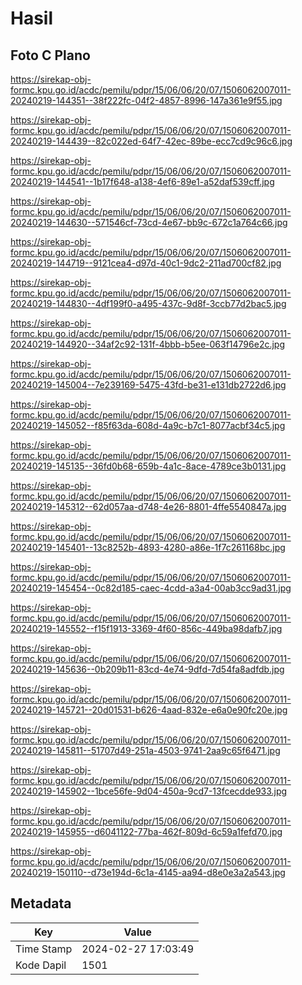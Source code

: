 # Hasil

## Foto C Plano

https://sirekap-obj-formc.kpu.go.id/acdc/pemilu/pdpr/15/06/06/20/07/1506062007011-20240219-144351--38f222fc-04f2-4857-8996-147a361e9f55.jpg

https://sirekap-obj-formc.kpu.go.id/acdc/pemilu/pdpr/15/06/06/20/07/1506062007011-20240219-144439--82c022ed-64f7-42ec-89be-ecc7cd9c96c6.jpg

https://sirekap-obj-formc.kpu.go.id/acdc/pemilu/pdpr/15/06/06/20/07/1506062007011-20240219-144541--1b17f648-a138-4ef6-89e1-a52daf539cff.jpg

https://sirekap-obj-formc.kpu.go.id/acdc/pemilu/pdpr/15/06/06/20/07/1506062007011-20240219-144630--571546cf-73cd-4e67-bb9c-672c1a764c66.jpg

https://sirekap-obj-formc.kpu.go.id/acdc/pemilu/pdpr/15/06/06/20/07/1506062007011-20240219-144719--9121cea4-d97d-40c1-9dc2-211ad700cf82.jpg

https://sirekap-obj-formc.kpu.go.id/acdc/pemilu/pdpr/15/06/06/20/07/1506062007011-20240219-144830--4df199f0-a495-437c-9d8f-3ccb77d2bac5.jpg

https://sirekap-obj-formc.kpu.go.id/acdc/pemilu/pdpr/15/06/06/20/07/1506062007011-20240219-144920--34af2c92-131f-4bbb-b5ee-063f14796e2c.jpg

https://sirekap-obj-formc.kpu.go.id/acdc/pemilu/pdpr/15/06/06/20/07/1506062007011-20240219-145004--7e239169-5475-43fd-be31-e131db2722d6.jpg

https://sirekap-obj-formc.kpu.go.id/acdc/pemilu/pdpr/15/06/06/20/07/1506062007011-20240219-145052--f85f63da-608d-4a9c-b7c1-8077acbf34c5.jpg

https://sirekap-obj-formc.kpu.go.id/acdc/pemilu/pdpr/15/06/06/20/07/1506062007011-20240219-145135--36fd0b68-659b-4a1c-8ace-4789ce3b0131.jpg

https://sirekap-obj-formc.kpu.go.id/acdc/pemilu/pdpr/15/06/06/20/07/1506062007011-20240219-145312--62d057aa-d748-4e26-8801-4ffe5540847a.jpg

https://sirekap-obj-formc.kpu.go.id/acdc/pemilu/pdpr/15/06/06/20/07/1506062007011-20240219-145401--13c8252b-4893-4280-a86e-1f7c261168bc.jpg

https://sirekap-obj-formc.kpu.go.id/acdc/pemilu/pdpr/15/06/06/20/07/1506062007011-20240219-145454--0c82d185-caec-4cdd-a3a4-00ab3cc9ad31.jpg

https://sirekap-obj-formc.kpu.go.id/acdc/pemilu/pdpr/15/06/06/20/07/1506062007011-20240219-145552--f15f1913-3369-4f60-856c-449ba98dafb7.jpg

https://sirekap-obj-formc.kpu.go.id/acdc/pemilu/pdpr/15/06/06/20/07/1506062007011-20240219-145636--0b209b11-83cd-4e74-9dfd-7d54fa8adfdb.jpg

https://sirekap-obj-formc.kpu.go.id/acdc/pemilu/pdpr/15/06/06/20/07/1506062007011-20240219-145721--20d01531-b626-4aad-832e-e6a0e90fc20e.jpg

https://sirekap-obj-formc.kpu.go.id/acdc/pemilu/pdpr/15/06/06/20/07/1506062007011-20240219-145811--51707d49-251a-4503-9741-2aa9c65f6471.jpg

https://sirekap-obj-formc.kpu.go.id/acdc/pemilu/pdpr/15/06/06/20/07/1506062007011-20240219-145902--1bce56fe-9d04-450a-9cd7-13fcecdde933.jpg

https://sirekap-obj-formc.kpu.go.id/acdc/pemilu/pdpr/15/06/06/20/07/1506062007011-20240219-145955--d6041122-77ba-462f-809d-6c59a1fefd70.jpg

https://sirekap-obj-formc.kpu.go.id/acdc/pemilu/pdpr/15/06/06/20/07/1506062007011-20240219-150110--d73e194d-6c1a-4145-aa94-d8e0e3a2a543.jpg


## Metadata

| Key        | Value               |
| ---------- | ------------------- |
| Time Stamp | 2024-02-27 17:03:49 |
| Kode Dapil | 1501                |



